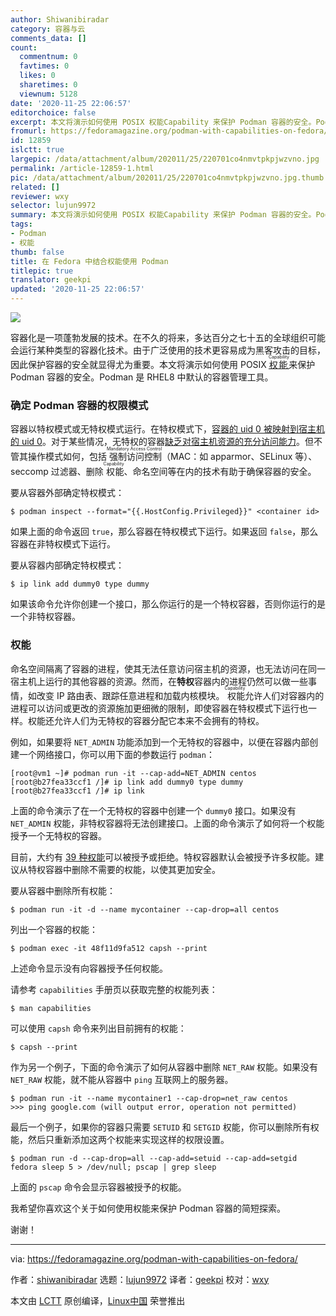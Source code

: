 ```yaml
---
author: Shiwanibiradar
category: 容器与云
comments_data: []
count:
  commentnum: 0
  favtimes: 0
  likes: 0
  sharetimes: 0
  viewnum: 5128
date: '2020-11-25 22:06:57'
editorchoice: false
excerpt: 本文将演示如何使用 POSIX 权能Capability 来保护 Podman 容器的安全。Podman 是 RHEL8 中默认的容器管理工具。
fromurl: https://fedoramagazine.org/podman-with-capabilities-on-fedora/
id: 12859
islctt: true
largepic: /data/attachment/album/202011/25/220701co4nmvtpkpjwzvno.jpg
permalink: /article-12859-1.html
pic: /data/attachment/album/202011/25/220701co4nmvtpkpjwzvno.jpg.thumb.jpg
related: []
reviewer: wxy
selector: lujun9972
summary: 本文将演示如何使用 POSIX 权能Capability 来保护 Podman 容器的安全。Podman 是 RHEL8 中默认的容器管理工具。
tags:
- Podman
- 权能
thumb: false
title: 在 Fedora 中结合权能使用 Podman
titlepic: true
translator: geekpi
updated: '2020-11-25 22:06:57'
---
```


![](/data/attachment/album/202011/25/220701co4nmvtpkpjwzvno.jpg)


容器化是一项蓬勃发展的技术。在不久的将来，多达百分之七十五的全球组织可能会运行某种类型的容器化技术。由于广泛使用的技术更容易成为黑客攻击的目标，因此保护容器的安全就显得尤为重要。本文将演示如何使用 POSIX <ruby> <a href="https://www.linuxjournal.com/magazine/making-root-unprivileged">  权能 </a> <rt>  Capability </rt></ruby> 来保护 Podman 容器的安全。Podman 是 RHEL8 中默认的容器管理工具。


### 确定 Podman 容器的权限模式


容器以特权模式或无特权模式运行。在特权模式下，[容器的 uid 0 被映射到宿主机的 uid 0](https://linuxcontainers.org/lxc/security/#privileged-containers)。对于某些情况，无特权的容器[缺乏对宿主机资源的充分访问能力](https://github.com/containers/podman/blob/master/rootless.md)。但不管其操作模式如何，包括<ruby> 强制访问控制 <rt>  Mandatory Access Control </rt></ruby>（MAC：如 apparmor、SELinux 等）、seccomp 过滤器、删除<ruby> 权能 <rt>  Capability </rt></ruby>、命名空间等在内的技术有助于确保容器的安全。


要从容器外部确定特权模式：



```
$ podman inspect --format="{{.HostConfig.Privileged}}" <container id>

```

如果上面的命令返回 `true`，那么容器在特权模式下运行。如果返回 `false`，那么容器在非特权模式下运行。


要从容器内部确定特权模式：



```
$ ip link add dummy0 type dummy

```

如果该命令允许你创建一个接口，那么你运行的是一个特权容器，否则你运行的是一个非特权容器。


### 权能


命名空间隔离了容器的进程，使其无法任意访问宿主机的资源，也无法访问在同一宿主机上运行的其他容器的资源。然而，在**特权**容器内的进程仍然可以做一些事情，如改变 IP 路由表、跟踪任意进程和加载内核模块。<ruby> 权能 <rt>  Capability </rt></ruby>允许人们对容器内的进程可以访问或更改的资源施加更细微的限制，即使容器在特权模式下运行也一样。权能还允许人们为无特权的容器分配它本来不会拥有的特权。


例如，如果要将 `NET_ADMIN` 功能添加到一个无特权的容器中，以便在容器内部创建一个网络接口，你可以用下面的参数运行 `podman`：



```
[root@vm1 ~]# podman run -it --cap-add=NET_ADMIN centos
[root@b27fea33ccf1 /]# ip link add dummy0 type dummy
[root@b27fea33ccf1 /]# ip link

```

上面的命令演示了在一个无特权的容器中创建一个 `dummy0` 接口。如果没有 `NET_ADMIN` 权能，非特权容器将无法创建接口。上面的命令演示了如何将一个权能授予一个无特权的容器。


目前，大约有 [39 种权能](https://man7.org/linux/man-pages/man7/capabilities.7.html)可以被授予或拒绝。特权容器默认会被授予许多权能。建议从特权容器中删除不需要的权能，以使其更加安全。


要从容器中删除所有权能：



```
$ podman run -it -d --name mycontainer --cap-drop=all centos

```

列出一个容器的权能：



```
$ podman exec -it 48f11d9fa512 capsh --print

```

上述命令显示没有向容器授予任何权能。


请参考 `capabilities` 手册页以获取完整的权能列表：



```
$ man capabilities

```

可以使用 `capsh` 命令来列出目前拥有的权能：



```
$ capsh --print

```

作为另一个例子，下面的命令演示了如何从容器中删除 `NET_RAW` 权能。如果没有 `NET_RAW` 权能，就不能从容器中 `ping` 互联网上的服务器。



```
$ podman run -it --name mycontainer1 --cap-drop=net_raw centos
>>> ping google.com (will output error, operation not permitted)

```

最后一个例子，如果你的容器只需要 `SETUID` 和 `SETGID` 权能，你可以删除所有权能，然后只重新添加这两个权能来实现这样的权限设置。



```
$ podman run -d --cap-drop=all --cap-add=setuid --cap-add=setgid fedora sleep 5 > /dev/null; pscap | grep sleep

```

上面的 `pscap` 命令会显示容器被授予的权能。


我希望你喜欢这个关于如何使用权能来保护 Podman 容器的简短探索。


谢谢！




---


via: <https://fedoramagazine.org/podman-with-capabilities-on-fedora/>


作者：[shiwanibiradar](https://fedoramagazine.org/author/shiwanibiradar/) 选题：[lujun9972](https://github.com/lujun9972) 译者：[geekpi](https://github.com/geekpi) 校对：[wxy](https://github.com/wxy)


本文由 [LCTT](https://github.com/LCTT/TranslateProject) 原创编译，[Linux中国](https://linux.cn/) 荣誉推出